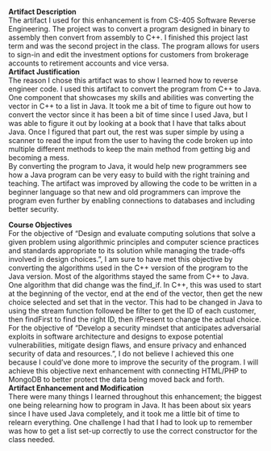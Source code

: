 **Artifact Description**<br>
	The artifact I used for this enhancement is from CS-405 Software Reverse Engineering. The project was to convert a program designed in binary to assembly then convert from assembly to C++. I finished this project last term and was the second project in the class. The program allows for users to sign-in and edit the investment options for customers from brokerage accounts to retirement accounts and vice versa.<br>
**Artifact Justification**<br>
	The reason I chose this artifact was to show I learned how to reverse engineer code. I used this artifact to convert the program from C++ to Java. One component that showcases my skills and abilities was converting the vector in C++ to a list in Java. It took me a bit of time to figure out how to convert the vector since it has been a bit of time since I used Java, but I was able to figure it out by looking at a book that I have that talks about Java. Once I figured that part out, the rest was super simple by using a scanner to read the input from the user to having the code broken up into multiple different methods to keep the main method from getting big and becoming a mess.<br>
	By converting the program to Java, it would help new programmers see how a Java program can be very easy to build with the right training and teaching. The artifact was improved by allowing the code to be written in a beginner language so that new and old programmers can improve the program even further by enabling connections to databases and including better security.<br>

**Course Objectives**<br>
	For the objective of “Design and evaluate computing solutions that solve a given problem using algorithmic principles and computer science practices and standards appropriate to its solution while managing the trade-offs involved in design choices.”, I am sure to have met this objective by converting the algorithms used in the C++ version of the program to the Java version. Most of the algorithms stayed the same from C++ to Java. One algorithm that did change was the find_if. In C++, this was used to start at the beginning of the vector, end at the end of the vector, then get the new choice selected and set that in the vector. This had to be changed in Java to using the stream function followed be filter to get the ID of each customer, then findFirst to find the right ID, then ifPresent to change the actual choice. <br> 
	For the objective of “Develop a security mindset that anticipates adversarial exploits in software architecture and designs to expose potential vulnerabilities, mitigate design flaws, and ensure privacy and enhanced security of data and resources.”, I do not believe I achieved this one because I could’ve done more to improve the security of the program. I will achieve this objective next enhancement with connecting HTML/PHP to MongoDB to better protect the data being moved back and forth.<br>
**Artifact Enhancement and Modification**<br>
	There were many things I learned throughout this enhancement; the biggest one being relearning how to program in Java. It has been about six years since I have used Java completely, and it took me a little bit of time to relearn everything. One challenge I had that I had to look up to remember was how to get a list set-up correctly to use the correct constructor for the class needed.
